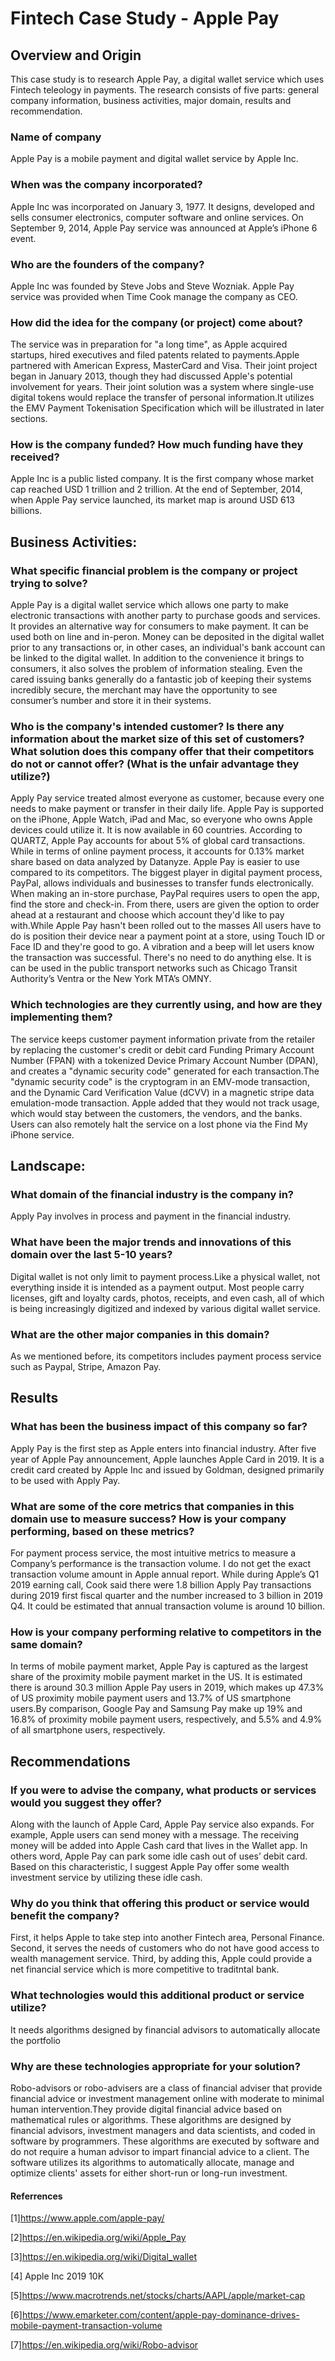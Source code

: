 # Fintech Case Study - Apple Pay

## Overview and Origin
This case study is to research Apple Pay, a digital wallet service which uses Fintech teleology in payments. The research consists of five parts: general company information, business activities, major domain, results and recommendation. 

### Name of company
  
 Apple Pay is a mobile payment and digital wallet service by Apple Inc. 

### When was the company incorporated?

Apple Inc was incorporated on January 3, 1977. It designs, developed and sells consumer electronics, computer software and online services. On September 9, 2014, Apple Pay service was announced at Apple’s iPhone 6 event. 

### Who are the founders of the company?

Apple Inc was founded by Steve Jobs and Steve Wozniak. Apple Pay service was provided when Time Cook manage the company as CEO.

### How did the idea for the company (or project) come about?

The service was in preparation for "a long time", as Apple acquired startups, hired executives and filed patents related to payments.Apple partnered with American Express, MasterCard and Visa. Their joint project began in January 2013, though they had discussed Apple's potential involvement for years. Their joint solution was a system where single-use digital tokens would replace the transfer of personal information.It utilizes the EMV Payment Tokenisation Specification which will be illustrated in later sections. 

### How is the company funded? How much funding have they received?

Apple Inc is a public listed company. It is the first company whose market cap reached USD 1 trillion and 2 trillion.  At the end of September, 2014, when Apple Pay service launched, its market map is around USD 613 billions. 

## Business Activities:

### What specific financial problem is the company or project trying to solve?

Apple Pay is a digital wallet service which allows one party to make electronic transactions with another party to purchase goods and services. It provides an alternative way for consumers to make payment. It can be used both on line and in-peron. Money can be deposited in the digital wallet prior to any transactions or, in other cases, an individual's bank account can be linked to the digital wallet. 
In addition to the convenience it brings to consumers, it also solves the problem of information stealing. Even the cared issuing banks generally do a fantastic job of keeping their systems incredibly secure, the merchant may have the opportunity to see consumer’s number and store it in their systems. 

### Who is the company's intended customer?  Is there any information about the market size of this set of customers?What solution does this company offer that their competitors do not or cannot offer? (What is the unfair advantage they utilize?)

Apply Pay service treated almost everyone as customer, because every one needs to make payment or transfer in their daily life. Apple Pay is supported on the iPhone, Apple Watch, iPad and Mac, so everyone who owns Apple devices could utilize it.
It is now available in 60 countries. According to QUARTZ, Apple Pay accounts for about 5% of global card transactions.  While in terms of online payment process, it accounts for 0.13% market share based on data analyzed by Datanyze. 
Apple Pay is easier to use compared to its competitors. The biggest player in digital payment process, PayPal, allows individuals and businesses to transfer funds electronically. When making an in-store purchase, PayPal requires users to open the app, find the store and check-in. From there, users are given the option to order ahead at a restaurant and choose which account they'd like to pay with.While Apple Pay hasn't been rolled out to the masses All users have to do is position their device near a payment point at a store, using Touch ID or Face ID and they're good to go. A vibration and a beep will let users know the transaction was successful. There's no need to do anything else. It is can be used in the public transport networks such as Chicago Transit Authority’s Ventra or the New York MTA’s OMNY.

### Which technologies are they currently using, and how are they implementing them? 
The service keeps customer payment information private from the retailer by replacing the customer's credit or debit card Funding Primary Account Number (FPAN) with a tokenized Device Primary Account Number (DPAN), and creates a "dynamic security code" generated for each transaction.The "dynamic security code" is the cryptogram in an EMV-mode transaction, and the Dynamic Card Verification Value (dCVV) in a magnetic stripe data emulation-mode transaction. Apple added that they would not track usage, which would stay between the customers, the vendors, and the banks. Users can also remotely halt the service on a lost phone via the Find My iPhone service.

## Landscape:
### What domain of the financial industry is the company in?
Apply Pay involves in process and payment in the financial industry. 

### What have been the major trends and innovations of this domain over the last 5-10 years?
Digital wallet is not only limit to payment process.Like a physical wallet, not everything inside it is intended as a payment output. Most people carry licenses, gift and loyalty cards, photos, receipts, and even cash, all of which is being increasingly digitized and indexed by various digital wallet service. 

### What are the other major companies in this domain?
As we mentioned before, its competitors includes payment process service such as Paypal, Stripe, Amazon Pay. 


## Results
### What has been the business impact of this company so far?
Apply Pay is the first step as Apple enters into financial industry. After five year of Apple Pay announcement, Apple launches Apple Card in 2019. It is a credit card created by Apple Inc and issued by Goldman, designed primarily to be used with Apply Pay. 

### What are some of the core metrics that companies in this domain use to measure success? How is your company performing, based on these metrics?
For payment process service, the most intuitive metrics to measure a Company’s performance is the transaction volume. I do not get the exact transaction volume amount in Apple annual report. While during Apple’s Q1 2019 earning call, Cook said there were 1.8 billion Apply Pay transactions during 2019 first fiscal quarter and the number increased to 3 billion in 2019 Q4. It could be estimated that annual transaction volume is around 10 billion.

### How is your company performing relative to competitors in the same domain?
In terms of mobile payment market, Apple Pay is captured as the largest share of the proximity mobile payment market in the US. It is estimated there is around 30.3 million Apple Pay users in 2019, which makes up 47.3% of US proximity mobile payment users and 13.7% of US smartphone users.By comparison, Google Pay and Samsung Pay make up 19% and 16.8% of proximity mobile payment users, respectively, and 5.5% and 4.9% of all smartphone users, respectively.

## Recommendations

### If you were to advise the company, what products or services would you suggest they offer? 
Along with the launch of Apple Card, Apple Pay service also expands. For example, Apple users can send money with a message. The receiving money will be added into Apple Cash card that lives in the Wallet app. In others word, Apple Pay can park some idle cash out of uses’ debit card. Based on this characteristic, I suggest Apple Pay offer some wealth investment service by utilizing these idle cash. 

### Why do you think that offering this product or service would benefit the company?
First, it helps Apple to take step into another Fintech area, Personal Finance. Second, it serves the needs of customers who do not have good access to wealth management service. Third, by adding this, Apple could provide a net financial service which is more competitive to traditntal bank. 


### What technologies would this additional product or service utilize?
It needs algorithms designed by financial advisors to automatically allocate the portfolio 


### Why are these technologies appropriate for your solution?
Robo-advisors or robo-advisers are a class of financial adviser that provide financial advice or investment management online with moderate to minimal human intervention.They provide digital financial advice based on mathematical rules or algorithms. These algorithms are designed by financial advisors, investment managers and data scientists, and coded in software by programmers. These algorithms are executed by software and do not require a human advisor to impart financial advice to a client. The software utilizes its algorithms to automatically allocate, manage and optimize clients' assets for either short-run or long-run investment.

#### Referrences
[1]https://www.apple.com/apple-pay/

[2]https://en.wikipedia.org/wiki/Apple_Pay 

[3]https://en.wikipedia.org/wiki/Digital_wallet 

[4] Apple Inc 2019 10K

[5]https://www.macrotrends.net/stocks/charts/AAPL/apple/market-cap

[6]https://www.emarketer.com/content/apple-pay-dominance-drives-mobile-payment-transaction-volume

[7]https://en.wikipedia.org/wiki/Robo-advisor

